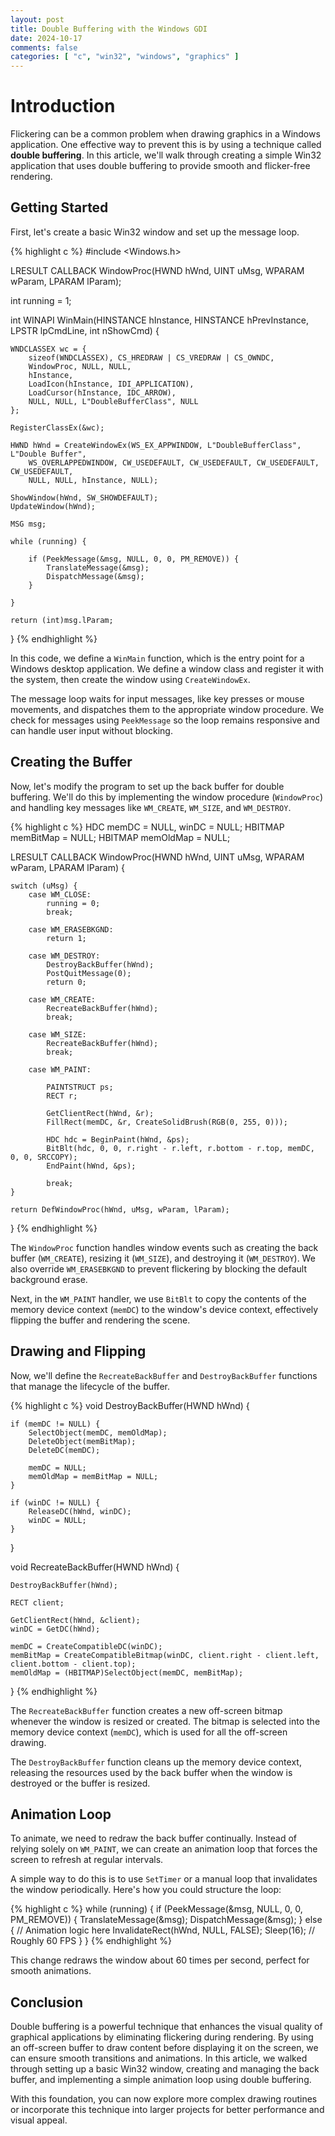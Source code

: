 ```yaml
---
layout: post
title: Double Buffering with the Windows GDI
date: 2024-10-17
comments: false
categories: [ "c", "win32", "windows", "graphics" ]
---
```


# Introduction

Flickering can be a common problem when drawing graphics in a Windows application. One effective way to prevent this is by using a 
technique called **double buffering**. In this article, we'll walk through creating a simple Win32 application that uses double 
buffering to provide smooth and flicker-free rendering.

## Getting Started

First, let's create a basic Win32 window and set up the message loop.

{% highlight c %}
#include <Windows.h>

LRESULT CALLBACK WindowProc(HWND hWnd, UINT uMsg, WPARAM wParam, LPARAM lParam);

int running = 1;

int WINAPI WinMain(HINSTANCE hInstance, HINSTANCE hPrevInstance, LPSTR lpCmdLine, int nShowCmd) {

    WNDCLASSEX wc = {
        sizeof(WNDCLASSEX), CS_HREDRAW | CS_VREDRAW | CS_OWNDC,
        WindowProc, NULL, NULL,
        hInstance,
        LoadIcon(hInstance, IDI_APPLICATION),
        LoadCursor(hInstance, IDC_ARROW),
        NULL, NULL, L"DoubleBufferClass", NULL
    };

    RegisterClassEx(&wc);

    HWND hWnd = CreateWindowEx(WS_EX_APPWINDOW, L"DoubleBufferClass", L"Double Buffer",
        WS_OVERLAPPEDWINDOW, CW_USEDEFAULT, CW_USEDEFAULT, CW_USEDEFAULT, CW_USEDEFAULT,
        NULL, NULL, hInstance, NULL);

    ShowWindow(hWnd, SW_SHOWDEFAULT);
    UpdateWindow(hWnd);

    MSG msg;

    while (running) {

        if (PeekMessage(&msg, NULL, 0, 0, PM_REMOVE)) {
            TranslateMessage(&msg);
            DispatchMessage(&msg);
        }

    }

    return (int)msg.lParam;
}
{% endhighlight %}

In this code, we define a `WinMain` function, which is the entry point for a Windows desktop application. We define a window class 
and register it with the system, then create the window using `CreateWindowEx`.

The message loop waits for input messages, like key presses or mouse movements, and dispatches them to the appropriate window 
procedure. We check for messages using `PeekMessage` so the loop remains responsive and can handle user input without blocking.

## Creating the Buffer

Now, let's modify the program to set up the back buffer for double buffering. We'll do this by implementing the window procedure 
(`WindowProc`) and handling key messages like `WM_CREATE`, `WM_SIZE`, and `WM_DESTROY`.

{% highlight c %}
HDC memDC = NULL, winDC = NULL;
HBITMAP memBitMap = NULL;
HBITMAP memOldMap = NULL;

LRESULT CALLBACK WindowProc(HWND hWnd, UINT uMsg, WPARAM wParam, LPARAM lParam) {

    switch (uMsg) {
        case WM_CLOSE:
            running = 0;
            break;

        case WM_ERASEBKGND:
            return 1;

        case WM_DESTROY: 
            DestroyBackBuffer(hWnd);
            PostQuitMessage(0);
            return 0;

        case WM_CREATE:
            RecreateBackBuffer(hWnd);
            break;

        case WM_SIZE:
            RecreateBackBuffer(hWnd);
            break;

        case WM_PAINT:

            PAINTSTRUCT ps;
            RECT r;

            GetClientRect(hWnd, &r);
            FillRect(memDC, &r, CreateSolidBrush(RGB(0, 255, 0)));

            HDC hdc = BeginPaint(hWnd, &ps);
            BitBlt(hdc, 0, 0, r.right - r.left, r.bottom - r.top, memDC, 0, 0, SRCCOPY);
            EndPaint(hWnd, &ps);

            break;
    }

    return DefWindowProc(hWnd, uMsg, wParam, lParam);
}
{% endhighlight %}

The `WindowProc` function handles window events such as creating the back buffer (`WM_CREATE`), resizing it (`WM_SIZE`), 
and destroying it (`WM_DESTROY`). We also override `WM_ERASEBKGND` to prevent flickering by blocking the default 
background erase.

Next, in the `WM_PAINT` handler, we use `BitBlt` to copy the contents of the memory device context (`memDC`) to the 
window's device context, effectively flipping the buffer and rendering the scene.

## Drawing and Flipping

Now, we'll define the `RecreateBackBuffer` and `DestroyBackBuffer` functions that manage the lifecycle of the buffer.

{% highlight c %}
void DestroyBackBuffer(HWND hWnd) {

    if (memDC != NULL) {
        SelectObject(memDC, memOldMap);
        DeleteObject(memBitMap);
        DeleteDC(memDC);

        memDC = NULL;
        memOldMap = memBitMap = NULL;
    }

    if (winDC != NULL) {
        ReleaseDC(hWnd, winDC);
        winDC = NULL;
    }

}

void RecreateBackBuffer(HWND hWnd) {

    DestroyBackBuffer(hWnd);

    RECT client;

    GetClientRect(hWnd, &client);
    winDC = GetDC(hWnd);
    
    memDC = CreateCompatibleDC(winDC);
    memBitMap = CreateCompatibleBitmap(winDC, client.right - client.left, client.bottom - client.top);
    memOldMap = (HBITMAP)SelectObject(memDC, memBitMap);

}
{% endhighlight %}

The `RecreateBackBuffer` function creates a new off-screen bitmap whenever the window is resized or created. The bitmap 
is selected into the memory device context (`memDC`), which is used for all the off-screen drawing.

The `DestroyBackBuffer` function cleans up the memory device context, releasing the resources used by the back 
buffer when the window is destroyed or the buffer is resized.

## Animation Loop

To animate, we need to redraw the back buffer continually. Instead of relying solely on `WM_PAINT`, we can create 
an animation loop that forces the screen to refresh at regular intervals.

A simple way to do this is to use `SetTimer` or a manual loop that invalidates the window periodically. Here's 
how you could structure the loop:

{% highlight c %}
while (running) {
    if (PeekMessage(&msg, NULL, 0, 0, PM_REMOVE)) {
        TranslateMessage(&msg);
        DispatchMessage(&msg);
    } else {
        // Animation logic here
        InvalidateRect(hWnd, NULL, FALSE);
        Sleep(16); // Roughly 60 FPS
    }
}
{% endhighlight %}

This change redraws the window about 60 times per second, perfect for smooth animations.

## Conclusion

Double buffering is a powerful technique that enhances the visual quality of graphical applications by eliminating flickering 
during rendering. By using an off-screen buffer to draw content before displaying it on the screen, we can ensure smooth 
transitions and animations. In this article, we walked through setting up a basic Win32 window, creating and managing the 
back buffer, and implementing a simple animation loop using double buffering.

With this foundation, you can now explore more complex drawing routines or incorporate this technique into larger projects 
for better performance and visual appeal.
